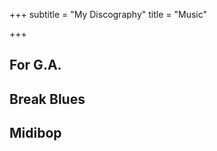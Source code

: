 +++
subtitle = "My Discography"
title = "Music"

+++
<div class ="container is-pulled-left"> <h2>For G.A.</h2> <script src='https://embed.songtradr.com/v1/es' data-key='DwtMNqWGipOOTGSyFVhutRTxaTMtIHiN' data-size='sm'></script> <script src='https://embed.songtradr.com/v1/es' data-key='mJCNXhVgyJtoPftdpykEvRyqsrLZLqyW' data-size='sm'></script> <script src='https://embed.songtradr.com/v1/es' data-key='uLfGfOlexRsvCWmsVTJbeBFnkMmMmuWl' data-size='sm'></script> <script src='https://embed.songtradr.com/v1/es' data-key='cANoVPCXhnVRGbViFjGAcpLCkDUrEuTw' data-size='sm'></script> <script src='https://embed.songtradr.com/v1/es' data-key='CwHePORjAFZRAQzcrBwXkwUgSkqDrSuA' data-size='sm'></script> <script src='https://embed.songtradr.com/v1/es' data-key='ULsCRrbcaMfnLGzqZQhazLHCkASIXWqi' data-size='sm'></script> <script src='https://embed.songtradr.com/v1/es' data-key='XGKMdEwoncKSVKtyjTnxFIjWrMCQMWtw' data-size='sm'></script> <h2>Break Blues</h2> <script src='https://embed.songtradr.com/v1/es' data-key='hYSHZYzSBCNPWAOTJcrXLNhRUJxIgiCq' data-size='sm'></script> <script src='https://embed.songtradr.com/v1/es' data-key='vWRJPywQUcxhkLtZbyocQFlBrsvTHPrW' data-size='sm'></script> <script src='https://embed.songtradr.com/v1/es' data-key='ulsYJgwQCmpcFiHXIoVCaqNPmjmXBggR' data-size='sm'></script> <script src='https://embed.songtradr.com/v1/es' data-key='SuwBWCvxmbDeAOkSGqvssHHieQsrytfd' data-size='sm'></script> <script src='https://embed.songtradr.com/v1/es' data-key='mqxLBtOgeKKwnPUvJAcnOwOyQthNIzcv' data-size='sm'></script> <script src='https://embed.songtradr.com/v1/es' data-key='wvBPGLaPZxuymVXbbFzmljSxjMOAToPo' data-size='sm'></script> <h2>Midibop</h2> <script src='https://embed.songtradr.com/v1/es' data-key='XRWzbGvuMkrICFPmjdpETqEANpekjHgG' data-size='sm'></script> <script src='https://embed.songtradr.com/v1/es' data-key='yPGOQBpkrOxHhrCIVfBdwetQblvqVWsA' data-size='sm'></script> <script src='https://embed.songtradr.com/v1/es' data-key='EFXjQssMDMxexYwIIbOBXjHzaAjljIBW' data-size='sm'></script> <script src='https://embed.songtradr.com/v1/es' data-key='GVgWlgYcOoFYQIdXMTFaJtAeHOKoBiYd' data-size='sm'></script> <script src='https://embed.songtradr.com/v1/es' data-key='wLrRRmIoLCQOuUOMIoYnbYFbJZrxsQvd' data-size='sm'></script> <script src='https://embed.songtradr.com/v1/es' data-key='TpbaWMsAcluElvXUZMzsglEgHRwbemqi' data-size='sm'></script> <script src='https://embed.songtradr.com/v1/es' data-key='VelsNgiNTPmYgPfsPaskyMXGIZkKzSBw' data-size='sm'></script> <script src='https://embed.songtradr.com/v1/es' data-key='hQTjsdGtlRNXACJoWxGeyFlTpnjMiBwf' data-size='sm'></script>

<script src='[https://embed.songtradr.com/v1/es](https://embed.songtradr.com/v1/es "https://embed.songtradr.com/v1/es")' data-key='hHiuFRGYZhpdTEPotypWITrfkZcqVQth' data-size='sm'></script>

</div>